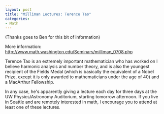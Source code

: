 ```yaml
--- 
layout: post
title: "Milliman Lectures: Terence Tao"
categories:
- Math
---
```

(Thanks goes to Ben for this bit of information)

More information: <a href="http://www.math.washington.edu/Seminars/milliman_0708.php">http://www.math.washington.edu/Seminars/milliman_0708.php</a>

Terence Tao is an extremely important mathematician who has worked on I believe harmonic analysis and number theory, and is also the youngest recipient of the Fields Medal (which is basically the equivalent of a Nobel Prize, except it is only awarded to mathematicians under the age of 40) and a MacArthur Fellowship.

In any case, he's apparently giving a lecture each day for three days at the UW Physics/Astronomy Auditorium, starting tomorrow afternoon.  If you live in Seattle and are remotely interested in math, I encourage you to attend at least one of these lectures.
